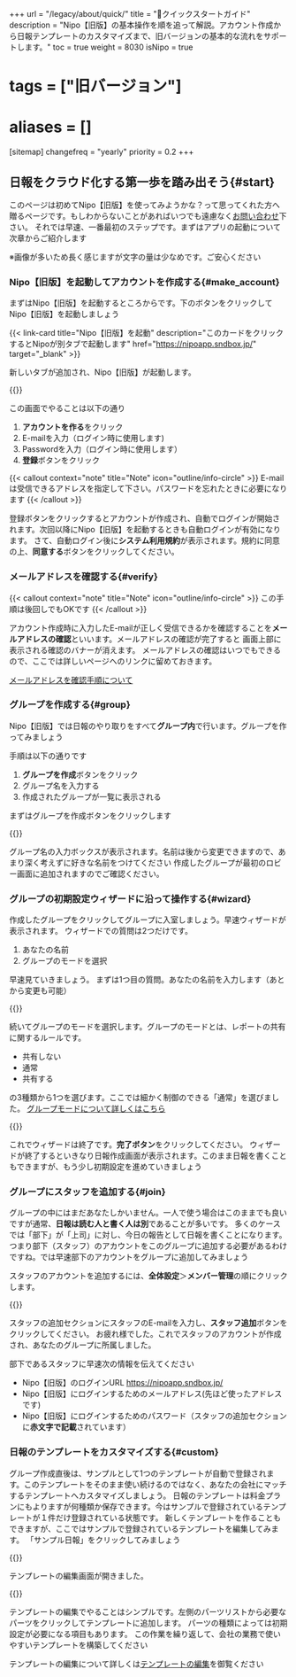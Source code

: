 +++
url = "/legacy/about/quick/"
title = "🔰クイックスタートガイド"
description = "Nipo【旧版】の基本操作を順を追って解説。アカウント作成から日報テンプレートのカスタマイズまで、旧バージョンの基本的な流れをサポートします。"
toc = true
weight = 8030
isNipo = true
# tags = ["旧バージョン"]
# aliases = []
[sitemap]
  changefreq = "yearly"
  priority = 0.2
+++

## 日報をクラウド化する第一歩を踏み出そう{#start}

このページは初めてNipo【旧版】を使ってみようかな？って思ってくれた方へ贈るページです。もしわからないことがあればいつでも遠慮なく<a href="/others/inquery/">お問い合わせ</a>下さい。
それでは早速、一番最初のステップです。まずはアプリの起動について次章からご紹介します

※画像が多いため長く感じますが文字の量は少なめです。ご安心ください

### Nipo【旧版】を起動してアカウントを作成する{#make_account}

まずはNipo【旧版】を起動するところからです。下のボタンをクリックしてNipo【旧版】を起動しましょう

{{< link-card title="Nipo【旧版】を起動" description="このカードをクリックするとNipoが別タブで起動します" href="https://nipoapp.sndbox.jp/" target="_blank" >}}

新しいタブが追加され、Nipo【旧版】が起動します。

{{<iTablet filename="signup" msg="サインイン画面です" alice="ok">}}

この画面でやることは以下の通り

1. **アカウントを作る**をクリック
2. E-mailを入力（ログイン時に使用します)
3. Passwordを入力（ログイン時に使用します）
4. **登録**ボタンをクリック

{{< callout context="note" title="Note" icon="outline/info-circle" >}}
E-mailは受信できるアドレスを指定して下さい。パスワードを忘れたときに必要になります
{{< /callout >}}

登録ボタンをクリックするとアカウントが作成され、自動でログインが開始されます。次回以降にNipo【旧版】を起動するときも自動ログインが有効になります。
さて、自動ログイン後に**システム利用規約**が表示されます。規約に同意の上、**同意する**ボタンをクリックしてください。

### メールアドレスを確認する{#verify}

{{< callout context="note" title="Note" icon="outline/info-circle" >}}
この手順は後回しでもOKです
{{< /callout >}}

アカウント作成時に入力したE-mailが正しく受信できるかを確認することを**メールアドレスの確認**といいます。メールアドレスの確認が完了すると
画面上部に表示される確認のバナーが消えます。
メールアドレスの確認はいつでもできるので、ここでは詳しいページへのリンクに留めておきます。

[メールアドレスを確認手順について](/legacy/manual/email-verify/)

### グループを作成する{#group}

Nipo【旧版】では日報のやり取りをすべて**グループ内**で行います。グループを作ってみましょう

手順は以下の通りです

1. **グループを作成**ボタンをクリック
2. グループ名を入力する
3. 作成されたグループが一覧に表示される

まずはグループを作成ボタンをクリックします

{{<iTablet filename="makeGroup" msg="グループの作成からはじめましょう。グループ名を決めるだけですぐ作れます" alice="ok">}}

グループ名の入力ボックスが表示されます。名前は後から変更できますので、あまり深く考えずに好きな名前をつけてください
作成したグループが最初のロビー画面に追加されますのでご確認ください。

### グループの初期設定ウィザードに沿って操作する{#wizard}

作成したグループをクリックしてグループに入室しましょう。早速ウィザードが表示されます。
ウィザードでの質問は2つだけです。

1. あなたの名前
2. グループのモードを選択

早速見ていきましょう。
まずは1つ目の質問。あなたの名前を入力します（あとから変更も可能）

{{<iTablet filename="wizard1" msg="まずは名前を入力しよう" alice="ok">}}

続いてグループのモードを選択します。グループのモードとは、レポートの共有に関するルールです。

- 共有しない
- 通常
- 共有する

の3種類から1つを選びます。ここでは細かく制御のできる「通常」を選びました。
[グループモードについて詳しくはこちら](/legacy/manual/group-mode/)

{{<iTablet filename="wizard2" msg="グループのモードを選ぶ" alice="ok">}}

これでウィザードは終了です。**完了ボタン**をクリックしてください。
ウィザードが終了するといきなり日報作成画面が表示されます。このまま日報を書くこともできますが、もう少し初期設定を進めていきましょう

### グループにスタッフを追加する{#join}

グループの中にはまだあなたしかいません。一人で使う場合はこのままでも良いですが通常、**日報は読む人と書く人は別**であることが多いです。
多くのケースでは「部下」が「上司」に対し、今日の報告として日報を書くことになります。
つまり部下（スタッフ）のアカウントをこのグループに追加する必要があるわけですね。では早速部下のアカウントをグループに追加してみましょう

スタッフのアカウントを追加するには、**全体設定**＞**メンバー管理**の順にクリックします。

{{<iTablet filename="makeStaff" msg="スタッフを追加します" alice="ok">}}

スタッフの追加セクションにスタッフのE-mailを入力し、**スタッフ追加**ボタンをクリックしてください。
お疲れ様でした。これでスタッフのアカウントが作成され、あなたのグループに所属しました。

部下であるスタッフに早速次の情報を伝えてください

- Nipo【旧版】のログインURL <https://nipoapp.sndbox.jp/>
- Nipo【旧版】にログインするためのメールアドレス(先ほど使ったアドレスです)
- Nipo【旧版】にログインするためのパスワード（スタッフの追加セクションに**赤文字で記載**されています）

### 日報のテンプレートをカスタマイズする{#custom}

グループ作成直後は、サンプルとして1つのテンプレートが自動で登録されます。このテンプレートをそのまま使い続けるのではなく、あなたの会社にマッチするテンプレートへカスタマイズしましょう。
日報のテンプレートは料金プランにもよりますが何種類か保存できます。今はサンプルで登録されているテンプレートが１件だけ登録されている状態です。
新しくテンプレートを作ることもできますが、ここではサンプルで登録されているテンプレートを編集してみます。
「サンプル日報」をクリックしてみましょう

{{<iTablet filename="templateEdit" msg="編集したいテンプレートを選択します" alice="ok">}}

テンプレートの編集画面が開きました。

{{<iTablet filename="templateEditor" msg="テンプレートの編集画面です" alice="ok">}}

テンプレートの編集でやることはシンプルです。左側のパーツリストから必要なパーツをクリックしてテンプレートに追加します。
パーツの種類によっては初期設定が必要になる項目もあります。
この作業を繰り返して、会社の業務で使いやすいテンプレートを構築してください

テンプレートの編集について詳しくは[テンプレートの編集](/legacy/manual/template/)を御覧ください
